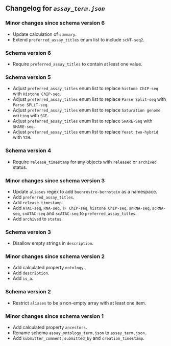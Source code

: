## Changelog for *`assay_term.json`*

### Minor changes since schema version 6

* Update calculation of `summary`.
* Extend `preferred_assay_titles` enum list to include `scNT-seq2`.

### Schema version 6

* Require `preferred_assay_titles` to contain at least one value.

### Schema version 5

* Adjust `preferred_assay_titles` enum list to replace `histone ChIP-seq` with `Histone ChIP-seq`.
* Adjust `preferred_assay_titles` enum list to replace `Parse Split-seq` with `Parse SPLiT-seq`.
* Adjust `preferred_assay_titles` enum list to replace `Saturation genome editing` with `SGE`.
* Adjust `preferred_assay_titles` enum list to replace `SHARE-Seq` with `SHARE-seq`.
* Adjust `preferred_assay_titles` enum list to replace `Yeast two-hybrid` with `Y2H`.

### Schema version 4

* Require `release_timestamp` for any objects with `released` or `archived` status.

### Minor changes since schema version 3

* Update `aliases` regex to add `buenrostro-bernstein` as a namespace.
* Add `preferred_assay_titles`.
* Add `release_timestamp`.
* Add `ATAC-seq`, `RNA-seq`, `TF ChIP-seq`, `histone ChIP-seq`, `snRNA-seq`, `scRNA-seq`, `snATAC-seq` and `scATAC-seq` to `preferred_assay_titles`.
* Add `archived` to `status`.

### Schema version 3

* Disallow empty strings in `description`.

### Minor changes since schema version 2

* Add calculated property `ontology`.
* Add `description`.
* Add `is_a`.

### Schema version 2

* Restrict `aliases` to be a non-empty array with at least one item.

### Minor changes since schema version 1

* Add calculated property `ancestors`.
* Rename schema `assay_ontology_term.json` to `assay_term.json`.
* Add `submitter_comment`, `submitted_by` and `creation_timestamp`.
